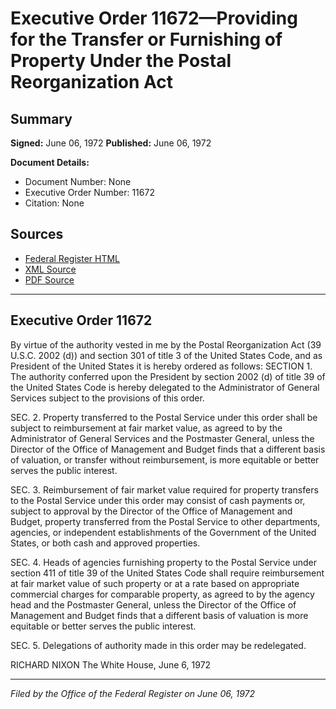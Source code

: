 # Executive Order 11672—Providing for the Transfer or Furnishing of Property Under the Postal Reorganization Act

## Summary

**Signed:** June 06, 1972
**Published:** June 06, 1972

**Document Details:**
- Document Number: None
- Executive Order Number: 11672
- Citation: None

## Sources
- [Federal Register HTML](https://www.presidency.ucsb.edu/documents/executive-order-11672-providing-for-the-transfer-or-furnishing-property-under-the-postal)
- [XML Source](None)
- [PDF Source](None)

---

## Executive Order 11672

By virtue of the authority vested in me by the Postal Reorganization Act (39 U.S.C. 2002 (d)) and section 301 of title 3 of the United States Code, and as President of the United States it is hereby ordered as follows:
SECTION 1. The authority conferred upon the President by section 2002 (d) of title 39 of the United States Code is hereby delegated to the Administrator of General Services subject to the provisions of this order.

SEC. 2. Property transferred to the Postal Service under this order shall be subject to reimbursement at fair market value, as agreed to by the Administrator of General Services and the Postmaster General, unless the Director of the Office of Management and Budget finds that a different basis of valuation, or transfer without reimbursement, is more equitable or better serves the public interest.

SEC. 3. Reimbursement of fair market value required for property transfers to the Postal Service under this order may consist of cash payments or, subject to approval by the Director of the Office of Management and Budget, property transferred from the Postal Service to other departments, agencies, or independent establishments of the Government of the United States, or both cash and approved properties.

SEC. 4. Heads of agencies furnishing property to the Postal Service under section 411 of title 39 of the United States Code shall require reimbursement at fair market value of such property or at a rate based on appropriate commercial charges for comparable property, as agreed to by the agency head and the Postmaster General, unless the Director of the Office of Management and Budget finds that a different basis of valuation is more equitable or better serves the public interest.

SEC. 5. Delegations of authority made in this order may be redelegated.

RICHARD NIXON
The White House,
June 6, 1972

---

*Filed by the Office of the Federal Register on June 06, 1972*
